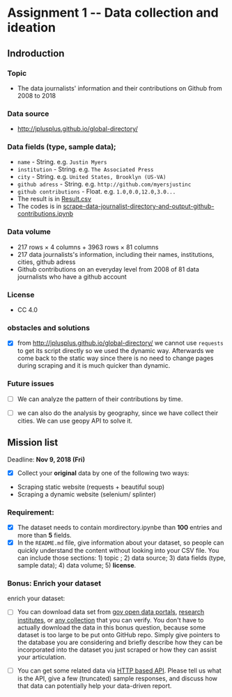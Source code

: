 # Assignment 1 -- Data collection and ideation
## Indroduction
### Topic
  - The data journalists' information and their contributions on Github from 2008 to 2018
### Data source
  - http://jplusplus.github.io/global-directory/
### Data fields (type, sample data); 
  - ```name``` - String. e.g. ```Justin Myers```
  - ```institution``` - String. e.g. ```The Associated Press```
  - ```city``` - String. e.g. ```United States, Brooklyn (US-VA)```
  - ```github adress``` - String. e.g. ```http://github.com/myersjustinc```
  - ```github contributions``` - Float. e.g. ```1.0,0.0,12.0,3.0...```
  - The result is in [Result.csv](https://github.com/FLYSTEPHEN/python-data-assignments/blob/master/assignment1/Result.csv)
  - The codes is in [scrape-data-journalist-directory-and-output-github-contributions.ipynb](https://github.com/FLYSTEPHEN/python-data-assignments/blob/master/assignment1/scrape-data-journalist-directory-and-output-github-contributions.ipynb)
### Data volume
  - 217 rows × 4 columns + 3963 rows × 81 columns
  - 217 data journalists's information, including their names, institutions, cities, github adress 
  - Github contributions on an everyday level from 2008 of 81 data journalists who have a github account
### License
  - CC 4.0
### obstacles and solutions
  - [x] from http://jplusplus.github.io/global-directory/ we cannot use ```requests``` to get its script directly so we used the dynamic way. Afterwards we come back to the static way since there is no need to change pages during scraping and it is much quicker than dynamic.
### Future issues
  - [ ] We can analyze the pattern of their contributions by time. 
  - [ ] we can also do the analysis by geography, since we have collect their cities. We can use geopy API to solve it.


## Mission list
Deadline: **Nov 9, 2018 (Fri)**
- [x] Collect your **original** data by one of the following two ways:
- Scraping static website (requests + beautiful soup)
- Scraping a dynamic website (selenium/ splinter)
### Requirement:
- [x] The dataset needs to contain mordirectory.ipynbe than **100** entries and more than **5** fields.
- [x] In the `README.md` file, give information about your dataset, so people can quickly understand the content without looking into your CSV file. You can include those sections: 1) topic ; 2) data source; 3) data fields (type, sample data); 4) data volume; 5) **license**.
### Bonus: Enrich your dataset
enrich your dataset:
- [ ] You can download data set from [gov open data portals](https://data.gov.hk/en/), [research institutes](https://ourworldindata.org/), or [any collection](https://github.com/awesomedata/awesome-public-datasets) that you can verify. You don't have to actually download the data in this bonus question, because some dataset is too large to be put onto GitHub repo. Simply give pointers to the database you are considering and briefly describe how they can be incorporated into the dataset you just scraped or how they can assist your articulation.
- [ ] You can get some related data via [HTTP based API](https://earthquake.usgs.gov/fdsnws/event/1/). Please tell us what is the API, give a few (truncated) sample responses, and discuss how that data can potentially help your data-driven report.

